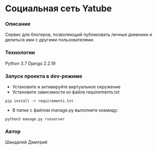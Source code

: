 # Социальная сеть Yatube
### Описание
Сервис для блогеров, позволяющий публиковать личные дневники и делиться ими с другими пользователями.
### Технологии
Python 3.7
Django 2.2.19
### Запуск проекта в dev-режиме
- Установите и активируйте виртуальное окружение
- Установите зависимости из файла requirements.txt
```
pip install -r requirements.txt
``` 
- В папке с файлом manage.py выполните команду:
```
python3 manage.py runserver
```
### Автор
Шандалий Дмитрий 
